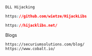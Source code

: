 ```css

DLL Hijacking

https://github.com/wietze/HijackLibs

https://hijacklibs.net/
```
Blogs
```
https://securiumsolutions.com/blog/
https://www.cobalt.io/
```
